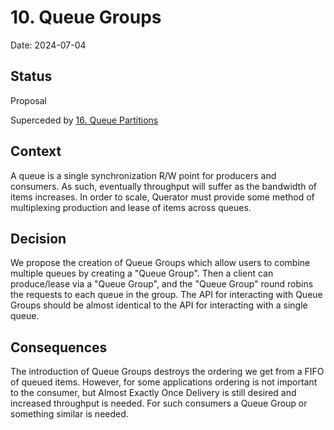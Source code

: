 # 10. Queue Groups

Date: 2024-07-04

## Status

Proposal

Superceded by [16. Queue Partitions](0016-queue-partitions.md)

## Context

A queue is a single synchronization R/W point for producers and consumers. As such, eventually throughput will suffer
as the bandwidth of items increases. In order to scale, Querator must provide some method of multiplexing production
and lease of items across queues.

## Decision

We propose the creation of Queue Groups which allow users to combine multiple queues by creating a "Queue Group". 
Then a client can produce/lease via a "Queue Group", and the "Queue Group" round robins the requests to each queue
in the group. The API for interacting with Queue Groups should be almost identical to the API for interacting with a
single queue. 

## Consequences

The introduction of Queue Groups destroys the ordering we get from a FIFO of queued items. However, for 
some applications ordering is not important to the consumer, but Almost Exactly Once Delivery is still desired and
increased throughput is needed. For such consumers a Queue Group or something similar is needed.
